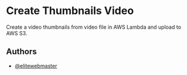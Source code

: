 
# Create Thumbnails Video

Create a video thumbnails from video file in AWS Lambda and upload to AWS S3.


## Authors

- [@elitewebmaster](https://elitewebmaster.com)
